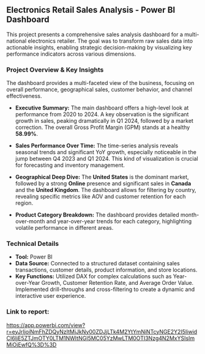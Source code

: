 ## Electronics Retail Sales Analysis - Power BI Dashboard

This project presents a comprehensive sales analysis dashboard for a multi-national electronics retailer. The goal was to transform raw sales data into actionable insights, enabling strategic decision-making by visualizing key performance indicators across various dimensions.

### Project Overview & Key Insights

The dashboard provides a multi-faceted view of the business, focusing on overall performance, geographical sales, customer behavior, and channel effectiveness.

- **Executive Summary:** The main dashboard offers a high-level look at performance from 2020 to 2024. A key observation is the significant growth in sales, peaking dramatically in Q1 2024, followed by a market correction. The overall Gross Profit Margin (GPM) stands at a healthy **58.99%**.

- **Sales Performance Over Time:** The time-series analysis reveals seasonal trends and significant YoY growth, especially noticeable in the jump between Q4 2023 and Q1 2024. This kind of visualization is crucial for forecasting and inventory management.

- **Geographical Deep Dive:** The **United States** is the dominant market, followed by a strong **Online** presence and significant sales in **Canada** and the **United Kingdom**. The dashboard allows for filtering by country, revealing specific metrics like AOV and customer retention for each region. 

- **Product Category Breakdown:**  The dashboard provides detailed month-over-month and year-over-year trends for each category, highlighting volatile performance in different areas.

### Technical Details

- **Tool:** Power BI  
- **Data Source:** Connected to a structured dataset containing sales transactions, customer details, product information, and store locations.  
- **Key Functions:** Utilized DAX for complex calculations such as Year-over-Year Growth, Customer Retention Rate, and Average Order Value. Implemented drill-throughs and cross-filtering to create a dynamic and interactive user experience.

### Link to report:
https://app.powerbi.com/view?r=eyJrIjoiNmFhZDQyNzItMjJkNy00ZDJjLTk4M2YtYmNiNTcyNGE2Y2I5IiwidCI6IjE5ZTJmOTY0LTM1NWItNGI5MC05YzMwLTM0OTI3Nzg4N2MxYSIsImMiOjEwfQ%3D%3D
